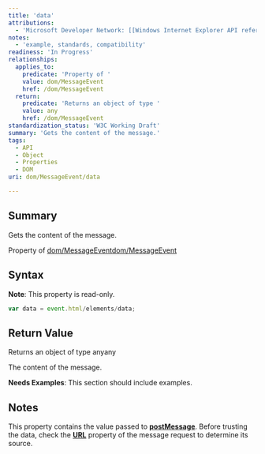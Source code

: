 ```yaml
---
title: 'data'
attributions:
  - 'Microsoft Developer Network: [[Windows Internet Explorer API reference](http://msdn.microsoft.com/en-us/library/ie/hh828809%28v=vs.85%29.aspx) Article]'
notes:
  - 'example, standards, compatibility'
readiness: 'In Progress'
relationships:
  applies_to:
    predicate: 'Property of '
    value: dom/MessageEvent
    href: /dom/MessageEvent
  return:
    predicate: 'Returns an object of type '
    value: any
    href: /dom/MessageEvent
standardization_status: 'W3C Working Draft'
summary: 'Gets the content of the message.'
tags:
  - API
  - Object
  - Properties
  - DOM
uri: dom/MessageEvent/data

---
```

## Summary

Gets the content of the message.

Property of [dom/MessageEvent](/dom/MessageEvent)[dom/MessageEvent](/dom/MessageEvent)

## Syntax

**Note**: This property is read-only.

``` js
var data = event.html/elements/data;
```

## Return Value

Returns an object of type anyany

The content of the message.

**Needs Examples**: This section should include examples.

## Notes

This property contains the value passed to [**postMessage**](/dom/Window/postMessage). Before trusting the data, check the [**URL**](/dom/Window/URL) property of the message request to determine its source.
